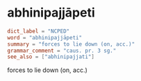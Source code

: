 # abhinipajjāpeti

``` toml
dict_label = "NCPED"
word = "abhinipajjāpeti"
summary = "forces to lie down (on, acc.)"
grammar_comment = "caus. pr. 3 sg."
see_also = ["abhinipajjati"]
```

forces to lie down (on, acc.)

